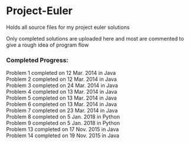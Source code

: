 # Project-Euler
Holds all source files for my project euler solutions

Only completed solutions are uploaded here and most are commented to give a rough idea of program flow

### Completed Progress:  
Problem 1 completed on 12 Mar. 2014 in Java  
Problem 2 completed on 12 Mar. 2014 in Java  
Problem 3 completed on 24 Mar. 2014 in Java  
Problem 4 completed on 13 Mar. 2014 in Java  
Problem 5 completed on 13 Mar. 2014 in Java  
Problem 6 completed on 13 Mar. 2014 in Java  
Problem 7 completed on 23 Mar. 2014 in Java  
Problem 8 completed on 5 Jan. 2018 in Python  
Problem 9 completed on 5 Jan. 2018 in Python  
Problem 13 completed on 17 Nov. 2015 in Java  
Problem 14 completed on 19 Nov. 2015 in Java  
